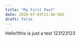 ```yaml
---
title: "My First Post"
date: 2020-07-03T21:44:50Z
draft: false
---
```

Hello!!this is just a test
123123123